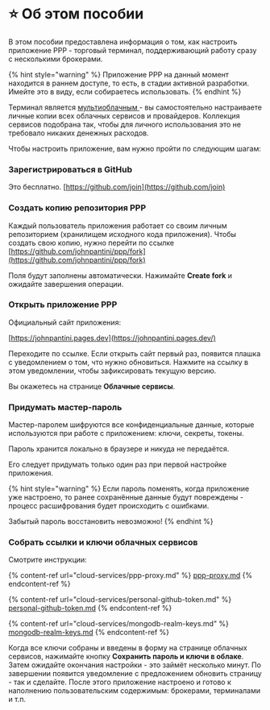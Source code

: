 # ⭐️ Об этом пособии

В этом пособии предоставлена информация о том, как настроить приложение PPP - торговый терминал, поддерживающий работу сразу с несколькими брокерами.

{% hint style="warning" %}
Приложение PPP на данный момент находится в раннем доступе, то есть, в стадии активной разработки. Имейте это в виду, если собираетесь использовать.
{% endhint %}

Терминал является [мультиоблачным ](https://www.oracle.com/cis/cloud/multicloud/what-is-multicloud/)- вы самостоятельно настраиваете личные копии всех облачных сервисов и провайдеров. Коллекция сервисов подобрана так, чтобы для личного использования это не требовало никаких денежных расходов.&#x20;

Чтобы настроить приложение, вам нужно пройти по следующим шагам:

### Зарегистрироваться в GitHub

Это бесплатно. [https://github.com/join](https://github.com/join)

### Создать копию репозитория PPP

Каждый пользователь приложения работает со своим личным репозиторием (хранилищем исходного кода приложения). Чтобы создать свою копию, нужно перейти по ссылке [https://github.com/johnpantini/ppp/fork](https://github.com/johnpantini/ppp/fork)

Поля будут заполнены автоматически. Нажимайте **Create fork** и ожидайте завершения операции.

### Открыть приложение PPP

Официальный сайт приложения:

[https://johnpantini.pages.dev](https://johnpantini.pages.dev/)

Переходите по ссылке. Если открыть сайт первый раз, появится плашка с уведомлением о том, что нужно обновиться. Нажмите на ссылку в этом уведомлении, чтобы зафиксировать текущую версию.

Вы окажетесь на странице **Облачные сервисы**.&#x20;

### **Придумать мастер-пароль**

Мастер-паролем шифруются все конфиденциальные данные, которые используются при работе с приложением: ключи, секреты, токены.

Пароль хранится локально в браузере и никуда не передаётся.&#x20;

Его следует придумать только один раз при первой настройке приложения.&#x20;

{% hint style="warning" %}
Если пароль поменять, когда приложение уже настроено, то ранее сохранённые данные будут повреждены - процесс расшифрования будет происходить с ошибками.



Забытый пароль восстановить невозможно!
{% endhint %}

### Собрать ссылки и ключи облачных сервисов

Смотрите инструкции:

{% content-ref url="cloud-services/ppp-proxy.md" %}
[ppp-proxy.md](cloud-services/ppp-proxy.md)
{% endcontent-ref %}

{% content-ref url="cloud-services/personal-github-token.md" %}
[personal-github-token.md](cloud-services/personal-github-token.md)
{% endcontent-ref %}

{% content-ref url="cloud-services/mongodb-realm-keys.md" %}
[mongodb-realm-keys.md](cloud-services/mongodb-realm-keys.md)
{% endcontent-ref %}

Когда все ключи собраны и введены в форму на странице облачных сервисов, нажимайте кнопку **Сохранить пароль и ключи в облаке**. Затем ожидайте окончания настройки - это займёт несколько минут. По завершении появится уведомление с предложением обновить страницу - так и сделайте. После этого приложение настроено и готово к наполнению пользовательским содержимым: брокерами, терминалами и т.п.
